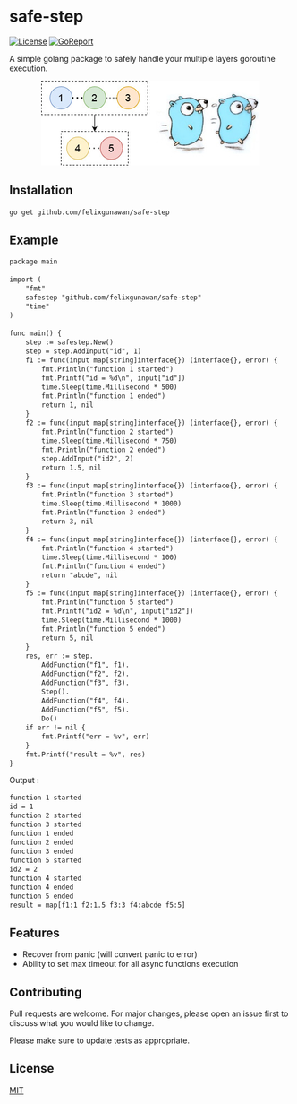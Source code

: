 # safe-step
[![License](https://img.shields.io/github/license/mashape/apistatus.svg?maxAge=2592000)](https://raw.githubusercontent.com/felixgunawan/safe-step/master/LICENSE)
[![GoReport](https://goreportcard.com/badge/github.com/felixgunawan/safe-step)](https://goreportcard.com/report/github.com/felixgunawan/safe-step)

A simple golang package to safely handle your multiple layers goroutine execution.
<p align="center">
  <img src="https://github.com/felixgunawan/safe-step/blob/master/img/img.jpg?raw=true">
</p>

## Installation

```bash
go get github.com/felixgunawan/safe-step
```

## Example

```golang
package main

import (
	"fmt"
	safestep "github.com/felixgunawan/safe-step"
	"time"
)

func main() {
	step := safestep.New()
	step = step.AddInput("id", 1)
	f1 := func(input map[string]interface{}) (interface{}, error) {
		fmt.Println("function 1 started")
		fmt.Printf("id = %d\n", input["id"])
		time.Sleep(time.Millisecond * 500)
		fmt.Println("function 1 ended")
		return 1, nil
	}
	f2 := func(input map[string]interface{}) (interface{}, error) {
		fmt.Println("function 2 started")
		time.Sleep(time.Millisecond * 750)
		fmt.Println("function 2 ended")
		step.AddInput("id2", 2)
		return 1.5, nil
	}
	f3 := func(input map[string]interface{}) (interface{}, error) {
		fmt.Println("function 3 started")
		time.Sleep(time.Millisecond * 1000)
		fmt.Println("function 3 ended")
		return 3, nil
	}
	f4 := func(input map[string]interface{}) (interface{}, error) {
		fmt.Println("function 4 started")
		time.Sleep(time.Millisecond * 100)
		fmt.Println("function 4 ended")
		return "abcde", nil
	}
	f5 := func(input map[string]interface{}) (interface{}, error) {
		fmt.Println("function 5 started")
		fmt.Printf("id2 = %d\n", input["id2"])
		time.Sleep(time.Millisecond * 1000)
		fmt.Println("function 5 ended")
		return 5, nil
	}
	res, err := step.
		AddFunction("f1", f1).
		AddFunction("f2", f2).
		AddFunction("f3", f3).
		Step().
		AddFunction("f4", f4).
		AddFunction("f5", f5).
		Do()
	if err != nil {
		fmt.Printf("err = %v", err)
	}
	fmt.Printf("result = %v", res)
}
```

Output : 
```golang
function 1 started
id = 1
function 2 started
function 3 started
function 1 ended
function 2 ended
function 3 ended
function 5 started
id2 = 2
function 4 started
function 4 ended
function 5 ended
result = map[f1:1 f2:1.5 f3:3 f4:abcde f5:5]
```

## Features
- Recover from panic (will convert panic to error)
- Ability to set max timeout for all async functions execution

## Contributing
Pull requests are welcome. For major changes, please open an issue first to discuss what you would like to change.

Please make sure to update tests as appropriate.

## License
[MIT](https://choosealicense.com/licenses/mit/)
